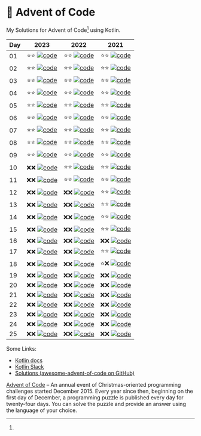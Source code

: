 # 🎄 Advent of Code

My Solutions for Advent of Code[^aoc] using Kotlin.

| Day |         2023          |         2022          |         2021          |
|-----|:---------------------:|:---------------------:|:---------------------:|
| 01  | ⭐⭐ [![code]][2023-01] | ⭐⭐ [![code]][2022-01] | ⭐⭐ [![code]][2021-01] |
| 02  | ⭐⭐ [![code]][2023-02] | ⭐⭐ [![code]][2022-02] | ⭐⭐ [![code]][2021-02] |
| 03  | ⭐⭐ [![code]][2023-03] | ⭐⭐ [![code]][2022-03] | ⭐⭐ [![code]][2021-03] |
| 04  | ⭐⭐ [![code]][2023-04] | ⭐⭐ [![code]][2022-04] | ⭐⭐ [![code]][2021-04] |
| 05  | ⭐⭐ [![code]][2023-05] | ⭐⭐ [![code]][2022-05] | ⭐⭐ [![code]][2021-05] |
| 06  | ⭐⭐ [![code]][2023-06] | ⭐⭐ [![code]][2022-06] | ⭐⭐ [![code]][2021-06] |
| 07  | ⭐⭐ [![code]][2023-07] | ⭐⭐ [![code]][2022-07] | ⭐⭐ [![code]][2021-07] |
| 08  | ⭐⭐ [![code]][2023-08] | ⭐⭐ [![code]][2022-08] | ⭐⭐ [![code]][2021-08] |
| 09  | ⭐⭐ [![code]][2023-09] | ⭐⭐ [![code]][2022-09] | ⭐⭐ [![code]][2021-09] |
| 10  | ❌❌ [![code]][2023-10] | ⭐⭐ [![code]][2022-10] | ⭐⭐ [![code]][2021-10] |
| 11  | ❌❌ [![code]][2023-11] | ⭐⭐ [![code]][2022-11] | ⭐⭐ [![code]][2021-11] |
| 12  | ❌❌ [![code]][2023-12] | ❌❌ [![code]][2022-12] | ⭐⭐ [![code]][2021-12] |
| 13  | ❌❌ [![code]][2023-13] | ❌❌ [![code]][2022-13] | ⭐⭐ [![code]][2021-13] |
| 14  | ❌❌ [![code]][2023-14] | ❌❌ [![code]][2022-14] | ⭐⭐ [![code]][2021-14] |
| 15  | ❌❌ [![code]][2023-15] | ❌❌ [![code]][2022-15] | ⭐⭐ [![code]][2021-15] |
| 16  | ❌❌ [![code]][2023-16] | ❌❌ [![code]][2022-16] | ❌❌ [![code]][2021-16] |
| 17  | ❌❌ [![code]][2023-17] | ❌❌ [![code]][2022-17] | ⭐⭐ [![code]][2021-17] |
| 18  | ❌❌ [![code]][2023-18] | ❌❌ [![code]][2022-18] | ⭐❌ [![code]][2021-18] |
| 19  | ❌❌ [![code]][2023-19] | ❌❌ [![code]][2022-19] | ❌❌ [![code]][2021-19] |
| 20  | ❌❌ [![code]][2023-20] | ❌❌ [![code]][2022-20] | ❌❌ [![code]][2021-20] |
| 21  | ❌❌ [![code]][2023-21] | ❌❌ [![code]][2022-21] | ❌❌ [![code]][2021-21] |
| 22  | ❌❌ [![code]][2023-22] | ❌❌ [![code]][2022-22] | ❌❌ [![code]][2021-22] |
| 23  | ❌❌ [![code]][2023-23] | ❌❌ [![code]][2022-23] | ❌❌ [![code]][2021-23] |
| 24  | ❌❌ [![code]][2023-24] | ❌❌ [![code]][2022-24] | ❌❌ [![code]][2021-24] |
| 25  | ❌❌ [![code]][2023-25] | ❌❌ [![code]][2022-25] | ❌❌ [![code]][2021-25] |

Some Links:

- [Kotlin docs][docs]
- [Kotlin Slack][slack]
- [Solutions (awesome-advent-of-code on GitHub)][solutions]

[^aoc]:
[Advent of Code][aoc] – An annual event of Christmas-oriented programming challenges started December 2015.
Every year since then, beginning on the first day of December, a programming puzzle is published every day for
twenty-four days.
You can solve the puzzle and provide an answer using the language of your choice.

[aoc]: https://adventofcode.com

[docs]: https://kotlinlang.org/docs/home.html

[slack]: https://surveys.jetbrains.com/s3/kotlin-slack-sign-up

[solutions]: https://github.com/Bogdanp/awesome-advent-of-code#kotlin

[code]: https://img.shields.io/badge/Code-grey?style=for-the-badge&logo=Kotlin

[2021-01]: src/main/kotlin/de/devdudes/aoc/aoc2021/days/Day01.kt

[2021-02]: src/main/kotlin/de/devdudes/aoc/aoc2021/days/Day02.kt

[2021-03]: src/main/kotlin/de/devdudes/aoc/aoc2021/days/Day03.kt

[2021-04]: src/main/kotlin/de/devdudes/aoc/aoc2021/days/Day04.kt

[2021-05]: src/main/kotlin/de/devdudes/aoc/aoc2021/days/Day05.kt

[2021-06]: src/main/kotlin/de/devdudes/aoc/aoc2021/days/Day06.kt

[2021-07]: src/main/kotlin/de/devdudes/aoc/aoc2021/days/Day07.kt

[2021-08]: src/main/kotlin/de/devdudes/aoc/aoc2021/days/Day08.kt

[2021-09]: src/main/kotlin/de/devdudes/aoc/aoc2021/days/Day09.kt

[2021-10]: src/main/kotlin/de/devdudes/aoc/aoc2021/days/Day10.kt

[2021-11]: src/main/kotlin/de/devdudes/aoc/aoc2021/days/Day11.kt

[2021-12]: src/main/kotlin/de/devdudes/aoc/aoc2021/days/Day12.kt

[2021-13]: src/main/kotlin/de/devdudes/aoc/aoc2021/days/Day13.kt

[2021-14]: src/main/kotlin/de/devdudes/aoc/aoc2021/days/Day14.kt

[2021-15]: src/main/kotlin/de/devdudes/aoc/aoc2021/days/Day15.kt

[2021-16]: src/main/kotlin/de/devdudes/aoc/aoc2021/days/Day16.kt

[2021-17]: src/main/kotlin/de/devdudes/aoc/aoc2021/days/Day17.kt

[2021-18]: src/main/kotlin/de/devdudes/aoc/aoc2021/days/Day18.kt

[2021-19]: src/main/kotlin/de/devdudes/aoc/aoc2021/days/Day19.kt

[2021-20]: src/main/kotlin/de/devdudes/aoc/aoc2021/days/Day20.kt

[2021-21]: src/main/kotlin/de/devdudes/aoc/aoc2021/days/Day21.kt

[2021-22]: src/main/kotlin/de/devdudes/aoc/aoc2021/days/Day22.kt

[2021-23]: src/main/kotlin/de/devdudes/aoc/aoc2021/days/Day23.kt

[2021-24]: src/main/kotlin/de/devdudes/aoc/aoc2021/days/Day24.kt

[2021-25]: src/main/kotlin/de/devdudes/aoc/aoc2021/days/Day25.kt

[2022-01]: src/main/kotlin/de/devdudes/aoc/aoc2022/days/Day01.kt

[2022-02]: src/main/kotlin/de/devdudes/aoc/aoc2022/days/Day02.kt

[2022-03]: src/main/kotlin/de/devdudes/aoc/aoc2022/days/Day03.kt

[2022-04]: src/main/kotlin/de/devdudes/aoc/aoc2022/days/Day04.kt

[2022-05]: src/main/kotlin/de/devdudes/aoc/aoc2022/days/Day05.kt

[2022-06]: src/main/kotlin/de/devdudes/aoc/aoc2022/days/Day06.kt

[2022-07]: src/main/kotlin/de/devdudes/aoc/aoc2022/days/Day07.kt

[2022-08]: src/main/kotlin/de/devdudes/aoc/aoc2022/days/Day08.kt

[2022-09]: src/main/kotlin/de/devdudes/aoc/aoc2022/days/Day09.kt

[2022-10]: src/main/kotlin/de/devdudes/aoc/aoc2022/days/Day10.kt

[2022-11]: src/main/kotlin/de/devdudes/aoc/aoc2022/days/Day11.kt

[2022-12]: src/main/kotlin/de/devdudes/aoc/aoc2022/days/Day12.kt

[2022-13]: src/main/kotlin/de/devdudes/aoc/aoc2022/days/Day13.kt

[2022-14]: src/main/kotlin/de/devdudes/aoc/aoc2022/days/Day14.kt

[2022-15]: src/main/kotlin/de/devdudes/aoc/aoc2022/days/Day15.kt

[2022-16]: src/main/kotlin/de/devdudes/aoc/aoc2022/days/Day16.kt

[2022-17]: src/main/kotlin/de/devdudes/aoc/aoc2022/days/Day17.kt

[2022-18]: src/main/kotlin/de/devdudes/aoc/aoc2022/days/Day18.kt

[2022-19]: src/main/kotlin/de/devdudes/aoc/aoc2022/days/Day19.kt

[2022-20]: src/main/kotlin/de/devdudes/aoc/aoc2022/days/Day20.kt

[2022-21]: src/main/kotlin/de/devdudes/aoc/aoc2022/days/Day21.kt

[2022-22]: src/main/kotlin/de/devdudes/aoc/aoc2022/days/Day22.kt

[2022-23]: src/main/kotlin/de/devdudes/aoc/aoc2022/days/Day23.kt

[2022-24]: src/main/kotlin/de/devdudes/aoc/aoc2022/days/Day24.kt

[2022-25]: src/main/kotlin/de/devdudes/aoc/aoc2022/days/Day25.kt

[2023-01]: src/main/kotlin/de/devdudes/aoc/aoc2023/days/Day01.kt

[2023-02]: src/main/kotlin/de/devdudes/aoc/aoc2023/days/Day02.kt

[2023-03]: src/main/kotlin/de/devdudes/aoc/aoc2023/days/Day03.kt

[2023-04]: src/main/kotlin/de/devdudes/aoc/aoc2023/days/Day04.kt

[2023-05]: src/main/kotlin/de/devdudes/aoc/aoc2023/days/Day05.kt

[2023-06]: src/main/kotlin/de/devdudes/aoc/aoc2023/days/Day06.kt

[2023-07]: src/main/kotlin/de/devdudes/aoc/aoc2023/days/Day07.kt

[2023-08]: src/main/kotlin/de/devdudes/aoc/aoc2023/days/Day08.kt

[2023-09]: src/main/kotlin/de/devdudes/aoc/aoc2023/days/Day09.kt

[2023-10]: src/main/kotlin/de/devdudes/aoc/aoc2023/days/Day10.kt

[2023-11]: src/main/kotlin/de/devdudes/aoc/aoc2023/days/Day11.kt

[2023-12]: src/main/kotlin/de/devdudes/aoc/aoc2023/days/Day12.kt

[2023-13]: src/main/kotlin/de/devdudes/aoc/aoc2023/days/Day13.kt

[2023-14]: src/main/kotlin/de/devdudes/aoc/aoc2023/days/Day14.kt

[2023-15]: src/main/kotlin/de/devdudes/aoc/aoc2023/days/Day15.kt

[2023-16]: src/main/kotlin/de/devdudes/aoc/aoc2023/days/Day16.kt

[2023-17]: src/main/kotlin/de/devdudes/aoc/aoc2023/days/Day17.kt

[2023-18]: src/main/kotlin/de/devdudes/aoc/aoc2023/days/Day18.kt

[2023-19]: src/main/kotlin/de/devdudes/aoc/aoc2023/days/Day19.kt

[2023-20]: src/main/kotlin/de/devdudes/aoc/aoc2023/days/Day20.kt

[2023-21]: src/main/kotlin/de/devdudes/aoc/aoc2023/days/Day21.kt

[2023-22]: src/main/kotlin/de/devdudes/aoc/aoc2023/days/Day22.kt

[2023-23]: src/main/kotlin/de/devdudes/aoc/aoc2023/days/Day23.kt

[2023-24]: src/main/kotlin/de/devdudes/aoc/aoc2023/days/Day24.kt

[2023-25]: src/main/kotlin/de/devdudes/aoc/aoc2023/days/Day25.kt
